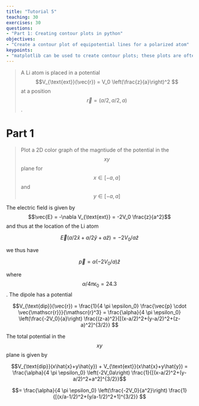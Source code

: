 ```yaml
---
title: "Tutorial 5"
teaching: 30
exercises: 30
questions:
- "Part 1: Creating contour plots in python"
objectives:
- "Create a contour plot of equipotential lines for a polarized atom"
keypoints:
- "matplotlib can be used to create contour plots; these plots are often important for showing equipotential lines"
---
```


> A Li atom is placed in a potential $$V_{\text{ext}}(\vec{r}) = V_0 \left(\frac{z}{a}\right)^2 $$ at a position $$\vec{r} =  (a/2, a/2, a)$$. 

# Part 1
> Plot a 2D color graph of the magntiude of the potential in the $$xy$$ plane for $$x \in [-a, a]$$ and $$y \in [-a, a]$$

The electric field is given by $$\vec{E} = -\nabla V_{\text{ext}} = -2V_0 \frac{z}{a^2}$$ and thus at the location of the Li atom 

$$\vec{E}(a/2 \hat{x} + a/2 \hat{y} + a \hat{z}) = -2V_0/a \hat{z} $$

we thus have 

$$\vec{p} = \alpha (-2V_0/a) \hat{z} $$

where $$\alpha/4 \pi \epsilon_0 = 24.3$$. The dipole has a potential

$$V_{\text{dip}}(\vec{r}) = \frac{1}{4 \pi \epsilon_0} \frac{\vec{p} \cdot \vec{\mathscr{r}}}{\mathscr{r}^3} = \frac{\alpha}{4 \pi \epsilon_0} \left(\frac{-2V_0}{a}\right) \frac{(z-a)^2}{[(x-a/2)^2+(y-a/2)^2+(z-a)^2]^{3/2}} $$

The total potential in the $$xy$$ plane is given by 

$$V_{\text{dip}}(x\hat{x}+y\hat{y}) + V_{\text{ext}}(x\hat{x}+y\hat{y}) =  \frac{\alpha}{4 \pi \epsilon_0} \left(-2V_0a\right) \frac{1}{[(x-a/2)^2+(y-a/2)^2+a^2]^{3/2}}$$

$$= \frac{\alpha}{4 \pi \epsilon_0} \left(\frac{-2V_0}{a^2}\right) \frac{1}{[(x/a-1/2)^2+(y/a-1/2)^2+1]^{3/2}} $$
